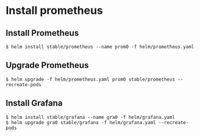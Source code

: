 # Install prometheus

## Install Prometheus

    $ helm install stable/prometheus --name prom0 -f helm/prometheus.yaml

## Upgrade Prometheus

    $ helm upgrade -f helm/prometheus.yaml prom0 stable/prometheus --recreate-pods

## Install Grafana

    $ helm install stable/grafana --name gra0 -f helm/grafana.yaml
    $ helm upgrade gra0 stable/grafana -f helm/grafana.yaml --recreate-pods
